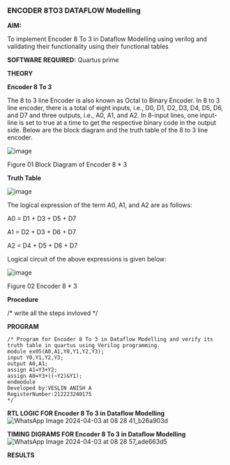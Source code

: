 ### ENCODER 8TO3 DATAFLOW Modelling

**AIM:**

To implement  Encoder 8 To 3 in Dataflow Modelling using verilog and validating their functionality using their functional tables

**SOFTWARE REQUIRED:** Quartus prime

**THEORY**

**Encoder 8 To 3**

The 8 to 3 line Encoder is also known as Octal to Binary Encoder. In 8 to 3 line encoder, there is a total of eight inputs, i.e., D0, D1, D2, D3, D4, D5, D6, and D7 and three outputs, i.e., A0, A1, and A2. In 8-input lines, one input-line is set to true at a time to get the respective binary code in the output side. Below are the block diagram and the truth table of the 8 to 3 line encoder.

![image](https://github.com/naavaneetha/ENCODER8TO3DATAFLOW/assets/154305477/0bc242c1-eb9e-4c47-afe5-30428470efc3)

Figure 01  Block Diagram of Encoder 8 * 3

**Truth Table**

![image](https://github.com/naavaneetha/ENCODER8TO3DATAFLOW/assets/154305477/35496b14-ae6e-4cd1-9abd-d6736b576575)

The logical expression of the term A0, A1, and A2 are as follows:

A0 = D1 + D3 + D5 + D7

A1 = D2 + D3 + D6 + D7

A2 = D4 + D5 + D6 + D7

Logical circuit of the above expressions is given below:

![image](https://github.com/naavaneetha/ENCODER8TO3DATAFLOW/assets/154305477/95acaee6-c873-4c75-89eb-ef09fb158053)

Figure 02  Encoder 8 * 3

**Procedure**

/* write all the steps invloved */

**PROGRAM**
```
/* Program for Encoder 8 To 3 in Dataflow Modelling and verify its truth table in quartus using Verilog programming. 
module ex05(A0,A1,Y0,Y1,Y2,Y3);
input Y0,Y1,Y2,Y3;
output A0,A1;
assign A1=Y3+Y2;
assign A0=Y3+((~Y2)&Y1);
endmodule
Developed by:VESLIN ANISH A
RegisterNumber:212223240175
*/
```

**RTL LOGIC FOR Encoder 8 To 3 in Dataflow Modelling**
![WhatsApp Image 2024-04-03 at 08 28 41_b26a903d](https://github.com/veslin23000303/ENCODER8TO3DATAFLOW/assets/151148539/4471a5d6-9d36-41ac-9009-2d5b584fa166)


**TIMING DIGRAMS FOR Encoder 8 To 3 in Dataflow Modelling**
![WhatsApp Image 2024-04-03 at 08 28 57_ade663d5](https://github.com/veslin23000303/ENCODER8TO3DATAFLOW/assets/151148539/ac740656-bf38-4f7d-a961-80fbf3891e5a)


**RESULTS**
